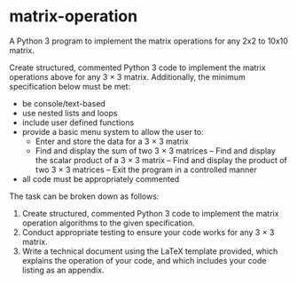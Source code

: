 # matrix-operation
A Python 3 program to implement the matrix operations for any 2x2 to 10x10 matrix.


Create structured, commented Python 3 code to implement the matrix operations above for any
3 × 3 matrix.
Additionally, the minimum specification below must be met:


* be console/text-based
* use nested lists and loops
* include user defined functions
* provide a basic menu system to allow the user to:
  - Enter and store the data for a 3 × 3 matrix
  - Find and display the sum of two 3 × 3 matrices
 – Find and display the scalar product of a 3 × 3 matrix
 – Find and display the product of two 3 × 3 matrices
 – Exit the program in a controlled manner
* all code must be appropriately commented

The task can be broken down as follows:
1. Create structured, commented Python 3 code to implement the matrix operation algorithms to
the given specification.
2. Conduct appropriate testing to ensure your code works for any 3 × 3 matrix.
3. Write a technical document using the LaTeX template provided, which explains the operation of
your code, and which includes your code listing as an appendix.
